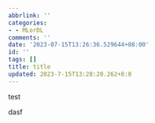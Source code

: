 ```yaml
---
abbrlink: ''
categories:
- - MLorDL
comments: ''
date: '2023-07-15T13:26:36.529644+08:00'
id: ''
tags: []
title: title
updated: 2023-7-15T13:28:20.262+8:0
---
```

test

dasf
